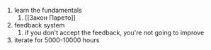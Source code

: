 1. learn the fundamentals
	1.  [[Закон Парето]]
2. feedback system
	1. if you don't accept the feedback, you're not going to improve
3. iterate for 5000-10000 hours